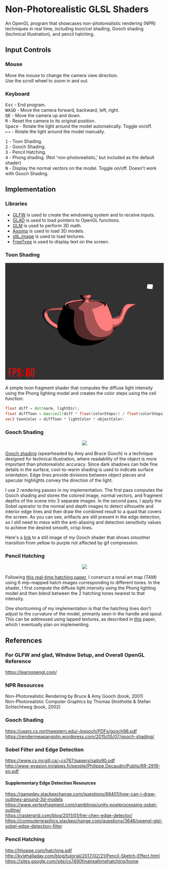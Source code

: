 # Non-Photorealistic GLSL Shaders

An OpenGL program that showcases non-photorealistic rendering (NPR) techniques in real time, including toon/cel shading, Gooch shading (technical illustration), 
and pencil hatching.

## Input Controls

### Mouse
Move the mouse to change the camera view direction.  
Use the scroll wheel to zoom in and out.  

### Keyboard

<kbd>Esc</kbd> - End program.  
<kbd>W</kbd><kbd>A</kbd><kbd>S</kbd><kbd>D</kbd> - Move the camera forward, backward, left, right.  
<kbd>Q</kbd><kbd>E</kbd> - Move the camera up and down.  
<kbd>R</kbd> - Reset the camera to its original position.  
<kbd>Space</kbd> - Rotate the light around the model automatically. Toggle on/off.  
<kbd>←</kbd><kbd>→</kbd> - Rotate the light around the model manually.  
  
<kbd>1</kbd> - Toon Shading.  
<kbd>2</kbd> - Gooch Shading.  
<kbd>3</kbd> - Pencil Hatching.  
<kbd>4</kbd> - Phong shading. (Not 'non-photorealistic,' but included as the default shader)  
<kbd>N</kbd> - Display the normal vectors on the model. Toggle on/off. Doesn't work with Gooch Shading.  

## Implementation

### Libraries

- [GLFW](https://www.glfw.org/) is used to create the windowing system and to receive inputs.  
- [GLAD](https://glad.dav1d.de/) is used to load pointers to OpenGL functions.  
- [GLM](https://glm.g-truc.net/0.9.9/index.html) is used to perform 3D math.  
- [Assimp](http://www.assimp.org/) is used to load 3D models.  
- [stb_image](https://github.com/nothings/stb) is used to load textures.  
- [FreeType](https://www.freetype.org/) is used to display text on the screen.  

### Toon Shading
<p align="center">
  <img src="./Results/ToonShading.gif"/>
</p>  

A simple toon fragment shader that computes the diffuse light intensity using the Phong lighting model and creates the color steps using the ceil function:  
```glsl
float diff = dot(norm, lightDir);
float diffToon = max(ceil(diff * float(colorSteps)) / float(colorSteps), 0.0);
vec3 toonColor = diffToon * lightColor * objectColor;
```

### Gooch Shading

<p align="center">
  <img src="./Results/GoochShading.gif"/>
</p>  

[Gooch shading](https://users.cs.northwestern.edu/~bgooch/PDFs/gooch98.pdf) (spearheaded by Amy and Bruce Gooch) is a technique designed for technical illustration, where readability of the object is more important than photorealistic accuracy. Since dark shadows can hide fine details in the surface, cool-to-warm shading is used to indicate surface orientation. Edge lines provide divisions between object pieces and specular highlights convey the direction of the light.  
  
I use 2 rendering passes in my implementation. The first pass computes the Gooch shading and stores the colored image, normal vectors, and fragment depths of the scene into 3 separate images. In the second pass, I apply the Sobel operator to the normal and depth images to detect silhouette and interior edge lines and then draw the combined result to a quad that covers the screen. As you can see, artifacts are still present in the edge detection, so I still need to mess with the anti-aliasing and detection sensitivity values to achieve the desired smooth, crisp lines.  
  
Here's a [link](https://github.com/kwandrus/Non-Photorealistic-GLSL-Shaders/blob/master/Results/GoochShading.PNG) to a still image of my Gooch shader that shows smoother transition from yellow to purple not affected by gif compression.  

### Pencil Hatching

<p align="center">
  <img src="./Results/PencilHatching.gif"/>
</p>  

Following [this real-time hatching paper,](http://hhoppe.com/hatching.pdf) I construct a tonal art map (TAM) using 6 mip-mapped hatch images corresponding to different tones. In the shader, I first compute the diffuse light intensity using the Phong lighting model and then blend between the 2 hatching tones nearest to that intensity.  
  
One shortcoming of my implementation is that the hatching lines don't adjust to the curvature of the model, primarily seen in the handle and spout. This can be addressed using lapped textures, as described in [this](http://hhoppe.com/lapped.pdf) paper, which I eventually plan on implementing.  

## References

### For GLFW and glad, Window Setup, and Overall OpenGL Reference
https://learnopengl.com/

### NPR Resources
Non-Photorealistic Rendering by Bruce & Amy Gooch (book, 2001)  
Non-Photorealistic Computer Graphics by Thomas Strothotte & Stefan Schlechtweg (book, 2002)

### Gooch Shading
https://users.cs.northwestern.edu/~bgooch/PDFs/gooch98.pdf  
https://rendermeapangolin.wordpress.com/2015/05/07/gooch-shading/  

### Sobel Filter and Edge Detection
https://www.cs.mcgill.ca/~cs767/papers/saito90.pdf  
http://www-evasion.inrialpes.fr/people/Philippe.Decaudin/Publis/RR-2919-en.pdf  
	
#### Supplementary Edge Detection Resources
https://gamedev.stackexchange.com/questions/68401/how-can-i-draw-outlines-around-3d-models  
https://www.vertexfragment.com/ramblings/unity-postprocessing-sobel-outline/  
https://rastergrid.com/blog/2011/01/frei-chen-edge-detector/  
https://computergraphics.stackexchange.com/questions/3646/opengl-glsl-sobel-edge-detection-filter  
  
### Pencil Hatching
http://hhoppe.com/hatching.pdf  
http://kylehalladay.com/blog/tutorial/2017/02/21/Pencil-Sketch-Effect.html  
https://sites.google.com/site/cs7490finalrealtimehatching/home
